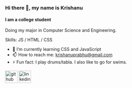 ### Hi there 👋, my name is Krishanu
#### I am a college student
Doing my major in Computer Science and Engineering.


Skills:  JS / HTML / CSS

- 🌱 I’m currently learning CSS and JavaScript 
- 📫 How to reach me: krishanuprabhu@gmail.com 
- ⚡ Fun fact: I play drums/tabla. I also like to go for swims. 


[<img src='https://cdn.jsdelivr.net/npm/simple-icons@3.0.1/icons/github.svg' alt='github' height='40'>](https://github.com/krishanu-d)  [<img src='https://cdn.jsdelivr.net/npm/simple-icons@3.0.1/icons/linkedin.svg' alt='linkedin' height='40'>](https://www.linkedin.com/in/krishanu-p/)  

